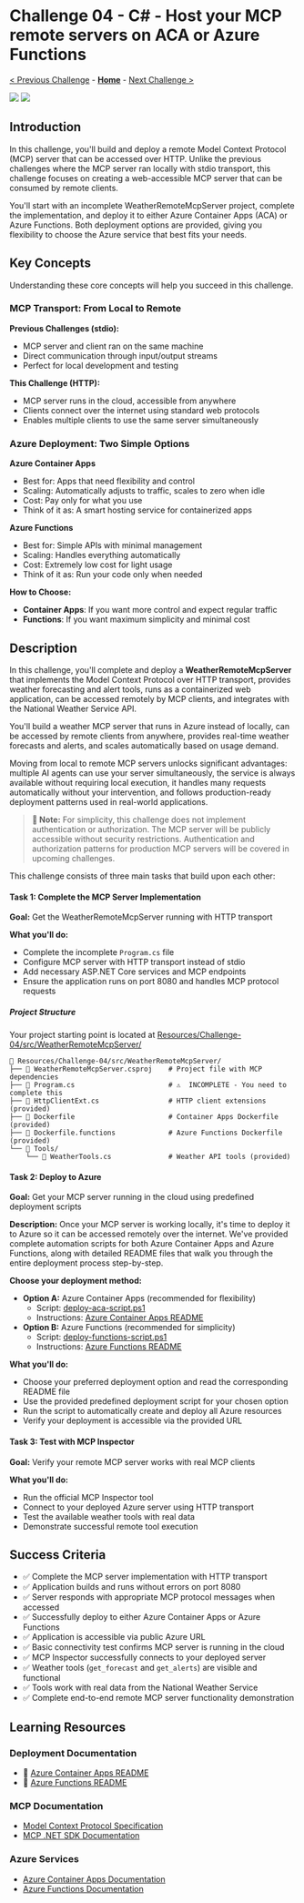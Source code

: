 # Challenge 04 - C# - Host your MCP remote servers on ACA or Azure Functions

 [< Previous Challenge](./Challenge-03-csharp.md) - **[Home](../README.md)** - [Next Challenge >](./Challenge-05-csharp.md)
 
[![](https://img.shields.io/badge/C%20Sharp-blue)](Challenge-04-csharp.md)
[![](https://img.shields.io/badge/Python-lightgray)](Challenge-04-python.md)


## Introduction

In this challenge, you'll build and deploy a remote Model Context Protocol (MCP) server that can be accessed over HTTP. Unlike the previous challenges where the MCP server ran locally with stdio transport, this challenge focuses on creating a web-accessible MCP server that can be consumed by remote clients.

You'll start with an incomplete WeatherRemoteMcpServer project, complete the implementation, and deploy it to either Azure Container Apps (ACA) or Azure Functions. Both deployment options are provided, giving you flexibility to choose the Azure service that best fits your needs.

## Key Concepts

Understanding these core concepts will help you succeed in this challenge.

### MCP Transport: From Local to Remote

**Previous Challenges (stdio):**
- MCP server and client ran on the same machine
- Direct communication through input/output streams
- Perfect for local development and testing

**This Challenge (HTTP):**
- MCP server runs in the cloud, accessible from anywhere
- Clients connect over the internet using standard web protocols
- Enables multiple clients to use the same server simultaneously

### Azure Deployment: Two Simple Options

**Azure Container Apps**
- Best for: Apps that need flexibility and control
- Scaling: Automatically adjusts to traffic, scales to zero when idle
- Cost: Pay only for what you use
- Think of it as: A smart hosting service for containerized apps

**Azure Functions**
- Best for: Simple APIs with minimal management
- Scaling: Handles everything automatically
- Cost: Extremely low cost for light usage
- Think of it as: Run your code only when needed

**How to Choose:**
- **Container Apps**: If you want more control and expect regular traffic
- **Functions**: If you want maximum simplicity and minimal cost

## Description

In this challenge, you'll complete and deploy a **WeatherRemoteMcpServer** that implements the Model Context Protocol over HTTP transport, provides weather forecasting and alert tools, runs as a containerized web application, can be accessed remotely by MCP clients, and integrates with the National Weather Service API.

You'll build a weather MCP server that runs in Azure instead of locally, can be accessed by remote clients from anywhere, provides real-time weather forecasts and alerts, and scales automatically based on usage demand.

Moving from local to remote MCP servers unlocks significant advantages: multiple AI agents can use your server simultaneously, the service is always available without requiring local execution, it handles many requests automatically without your intervention, and follows production-ready deployment patterns used in real-world applications.

> **📝 Note:** For simplicity, this challenge does not implement authentication or authorization. The MCP server will be publicly accessible without security restrictions. Authentication and authorization patterns for production MCP servers will be covered in upcoming challenges.

This challenge consists of three main tasks that build upon each other:

#### Task 1: Complete the MCP Server Implementation
**Goal:** Get the WeatherRemoteMcpServer running with HTTP transport

**What you'll do:**
- Complete the incomplete `Program.cs` file
- Configure MCP server with HTTP transport instead of stdio
- Add necessary ASP.NET Core services and MCP endpoints
- Ensure the application runs on port 8080 and handles MCP protocol requests

##### Project Structure

Your project starting point is located at [Resources/Challenge-04/src/WeatherRemoteMcpServer/](./Resources/Challenge-04/src/WeatherRemoteMcpServer/)


```
📁 Resources/Challenge-04/src/WeatherRemoteMcpServer/
├── 📄 WeatherRemoteMcpServer.csproj    # Project file with MCP dependencies
├── 📄 Program.cs                       # ⚠️  INCOMPLETE - You need to complete this
├── 📄 HttpClientExt.cs                 # HTTP client extensions (provided)
├── 📄 Dockerfile                       # Container Apps Dockerfile (provided)
├── 📄 Dockerfile.functions             # Azure Functions Dockerfile (provided)
└── 📂 Tools/
    └── 📄 WeatherTools.cs              # Weather API tools (provided)
```

#### Task 2: Deploy to Azure
**Goal:** Get your MCP server running in the cloud using predefined deployment scripts

**Description:**
Once your MCP server is working locally, it's time to deploy it to Azure so it can be accessed remotely over the internet. We've provided complete automation scripts for both Azure Container Apps and Azure Functions, along with detailed README files that walk you through the entire deployment process step-by-step.

**Choose your deployment method:**
- **Option A:** Azure Container Apps (recommended for flexibility)
  - Script: [deploy-aca-script.ps1](./Resources/Challenge-04/deploy-aca-script.ps1)
  - Instructions: [Azure Container Apps README](./Resources/Challenge-04/README-ACA.md)
- **Option B:** Azure Functions (recommended for simplicity)
  - Script: [deploy-functions-script.ps1](./Resources/Challenge-04/deploy-functions-script.ps1)
  - Instructions: [Azure Functions README](./Resources/Challenge-04/README-Functions.md)

**What you'll do:**
- Choose your preferred deployment option and read the corresponding README file
- Use the provided predefined deployment script for your chosen option
- Run the script to automatically create and deploy all Azure resources
- Verify your deployment is accessible via the provided URL

#### Task 3: Test with MCP Inspector
**Goal:** Verify your remote MCP server works with real MCP clients

**What you'll do:**
- Run the official MCP Inspector tool
- Connect to your deployed Azure server using HTTP transport
- Test the available weather tools with real data
- Demonstrate successful remote tool execution

## Success Criteria

- ✅ Complete the MCP server implementation with HTTP transport
- ✅ Application builds and runs without errors on port 8080
- ✅ Server responds with appropriate MCP protocol messages when accessed
- ✅ Successfully deploy to either Azure Container Apps or Azure Functions
- ✅ Application is accessible via public Azure URL
- ✅ Basic connectivity test confirms MCP server is running in the cloud
- ✅ MCP Inspector successfully connects to your deployed server
- ✅ Weather tools (`get_forecast` and `get_alerts`) are visible and functional
- ✅ Tools work with real data from the National Weather Service
- ✅ Complete end-to-end remote MCP server functionality demonstration


## Learning Resources
### Deployment Documentation
- 📖 [Azure Container Apps README](./Resources/Challenge-04/README-ACA.md)
- 📖 [Azure Functions README](./Resources/Challenge-04/README-Functions.md)

### MCP Documentation
- [Model Context Protocol Specification](https://modelcontextprotocol.io/)
- [MCP .NET SDK Documentation](https://github.com/microsoft/mcp-dotnet)

### Azure Services
- [Azure Container Apps Documentation](https://docs.microsoft.com/azure/container-apps/)
- [Azure Functions Documentation](https://docs.microsoft.com/azure/azure-functions/)